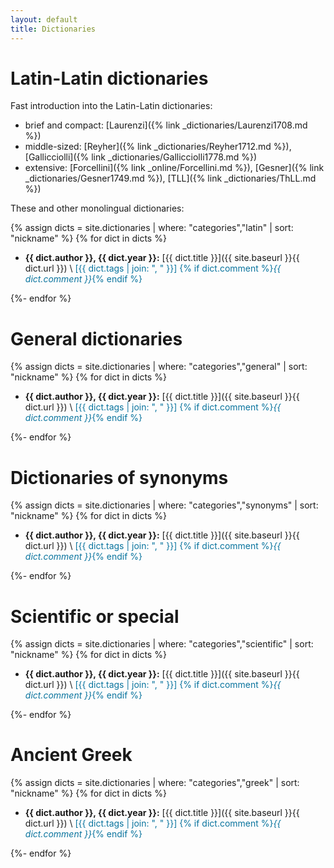 ```yaml
---
layout: default
title: Dictionaries
---
```


# Latin-Latin dictionaries

Fast introduction into the Latin-Latin dictionaries:

- brief and compact: [Laurenzi]({% link _dictionaries/Laurenzi1708.md %})
- middle-sized: [Reyher]({% link _dictionaries/Reyher1712.md %}), [Gallicciolli]({% link _dictionaries/Gallicciolli1778.md %})
- extensive: [Forcellini]({% link _online/Forcellini.md %}), [Gesner]({% link _dictionaries/Gesner1749.md %}), [TLL]({% link _dictionaries/ThLL.md %})

These and other monolingual dictionaries:


{% assign dicts = site.dictionaries | where: "categories","latin" | sort: "nickname" %}
{% for dict in dicts %}

* **{{ dict.author }}, {{ dict.year }}:** [{{ dict.title }}]({{ site.baseurl }}{{ dict.url }}) \\
  <span style="color: #0A749E;">[{{ dict.tags | join: ", " }}] {% if dict.comment %}_{{ dict.comment }}_{% endif %}<span>
  
{%- endfor %}

# General dictionaries

{% assign dicts = site.dictionaries | where: "categories","general" | sort: "nickname" %}
{% for dict in dicts %}

* **{{ dict.author }}, {{ dict.year }}:** [{{ dict.title }}]({{ site.baseurl }}{{ dict.url }}) \\
  <span style="color: #0A749E;">[{{ dict.tags | join: ", " }}] {% if dict.comment %}_{{ dict.comment }}_{% endif %}<span>
  
{%- endfor %}

# Dictionaries of synonyms

{% assign dicts = site.dictionaries | where: "categories","synonyms" | sort: "nickname" %}
{% for dict in dicts %}

* **{{ dict.author }}, {{ dict.year }}:** [{{ dict.title }}]({{ site.baseurl }}{{ dict.url }}) \\
  <span style="color: #0A749E;">[{{ dict.tags | join: ", " }}] {% if dict.comment %}_{{ dict.comment }}_{% endif %}<span>

{%- endfor %}

# Scientific or special

{% assign dicts = site.dictionaries | where: "categories","scientific" | sort: "nickname" %}
{% for dict in dicts %}

* **{{ dict.author }}, {{ dict.year }}:** [{{ dict.title }}]({{ site.baseurl }}{{ dict.url }}) \\
  <span style="color: #0A749E;">[{{ dict.tags | join: ", " }}] {% if dict.comment %}_{{ dict.comment }}_{% endif %}<span>

{%- endfor %}

# Ancient Greek

{% assign dicts = site.dictionaries | where: "categories","greek" | sort: "nickname" %}
{% for dict in dicts %}

* **{{ dict.author }}, {{ dict.year }}:** [{{ dict.title }}]({{ site.baseurl }}{{ dict.url }}) \\
  <span style="color: #0A749E;">[{{ dict.tags | join: ", " }}] {% if dict.comment %}_{{ dict.comment }}_{% endif %}<span>

{%- endfor %}

